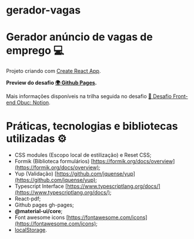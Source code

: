 # gerador-vagas

# Gerador anúncio de vagas de emprego 💻

Projeto criando com [Create React App](https://github.com/facebook/create-react-app).

**Preview do desafio [🌍 Github Pages](https://vsmedeiros.github.io/gerador-vagas/).**

Mais informações disponíveis na trilha seguida no desafio [🎯 Desafio Front-end Obuc: Notion](https://woolly-mouse-46b.notion.site/Desafio-Front-end-Obuc-46dd0922fdf545ffb6fd821705f98d87).

# Práticas, tecnologias e bibliotecas utilizadas ⚙

- CSS modules (Escopo local de estilização) e Reset CSS;
- Formik (Biblioteca formulários) [https://formik.org/docs/overview](https://formik.org/docs/overview);
- Yup (Validação) [https://github.com/jquense/yup](https://github.com/jquense/yup);
- Typescript Interface [https://www.typescriptlang.org/docs/](https://www.typescriptlang.org/docs/);
- React-pdf;
- Github pages gh-pages;
- ****@material-ui/core****;
- Font awesome icons [https://fontawesome.com/icons](https://fontawesome.com/icons);
- [localStorage](https://developer.mozilla.org/pt-BR/docs/Web/API/Window/localStorage).
